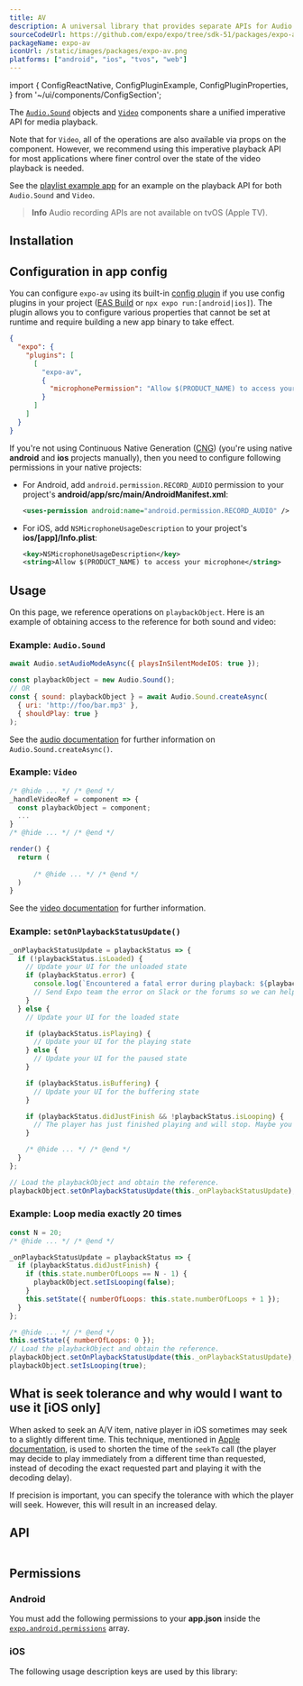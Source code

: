 ```yaml
---
title: AV
description: A universal library that provides separate APIs for Audio and Video playback.
sourceCodeUrl: https://github.com/expo/expo/tree/sdk-51/packages/expo-av
packageName: expo-av
iconUrl: /static/images/packages/expo-av.png
platforms: ["android", "ios", "tvos", "web"]
---
```


import {
  ConfigReactNative,
  ConfigPluginExample,
  ConfigPluginProperties,
} from '~/ui/components/ConfigSection';

The [`Audio.Sound`](audio.md) objects and [`Video`](video-av.md) components share a unified imperative API for media playback.

Note that for `Video`, all of the operations are also available via props on the component. However, we recommend using this imperative playback API for most applications where finer control over the state of the video playback is needed.

See the [playlist example app](https://github.com/expo/playlist-example) for an example on the playback API for both `Audio.Sound` and `Video`.

> **Info** Audio recording APIs are not available on tvOS (Apple TV).

## Installation

## Configuration in app config

You can configure `expo-av` using its built-in [config plugin](/config-plugins/introduction/) if you use config plugins in your project ([EAS Build](/build/introduction) or `npx expo run:[android|ios]`). The plugin allows you to configure various properties that cannot be set at runtime and require building a new app binary to take effect.

```json app.json
{
  "expo": {
    "plugins": [
      [
        "expo-av",
        {
          "microphonePermission": "Allow $(PRODUCT_NAME) to access your microphone."
        }
      ]
    ]
  }
}
```

If you're not using Continuous Native Generation ([CNG](/workflow/continuous-native-generation/)) (you're using native **android** and **ios** projects manually), then you need to configure following permissions in your native projects:

- For Android, add `android.permission.RECORD_AUDIO` permission to your project's **android/app/src/main/AndroidManifest.xml**:

  ```xml
  <uses-permission android:name="android.permission.RECORD_AUDIO" />
  ```

- For iOS, add `NSMicrophoneUsageDescription` to your project's **ios/[app]/Info.plist**:

  ```xml
  <key>NSMicrophoneUsageDescription</key>
  <string>Allow $(PRODUCT_NAME) to access your microphone</string>
  ```

## Usage

On this page, we reference operations on `playbackObject`. Here is an example of obtaining access to the reference for both sound and video:

### Example: `Audio.Sound`

```js
await Audio.setAudioModeAsync({ playsInSilentModeIOS: true });

const playbackObject = new Audio.Sound();
// OR
const { sound: playbackObject } = await Audio.Sound.createAsync(
  { uri: 'http://foo/bar.mp3' },
  { shouldPlay: true }
);
```

See the [audio documentation](audio.md) for further information on `Audio.Sound.createAsync()`.

### Example: `Video`

```js
/* @hide ... */ /* @end */
_handleVideoRef = component => {
  const playbackObject = component;
  ...
}
/* @hide ... */ /* @end */

render() {
  return (
      
      /* @hide ... */ /* @end */
  )
}
```

See the [video documentation](video-av.md) for further information.

### Example: `setOnPlaybackStatusUpdate()`

```js
_onPlaybackStatusUpdate = playbackStatus => {
  if (!playbackStatus.isLoaded) {
    // Update your UI for the unloaded state
    if (playbackStatus.error) {
      console.log(`Encountered a fatal error during playback: ${playbackStatus.error}`);
      // Send Expo team the error on Slack or the forums so we can help you debug!
    }
  } else {
    // Update your UI for the loaded state

    if (playbackStatus.isPlaying) {
      // Update your UI for the playing state
    } else {
      // Update your UI for the paused state
    }

    if (playbackStatus.isBuffering) {
      // Update your UI for the buffering state
    }

    if (playbackStatus.didJustFinish && !playbackStatus.isLooping) {
      // The player has just finished playing and will stop. Maybe you want to play something else?
    }

    /* @hide ... */ /* @end */
  }
};

// Load the playbackObject and obtain the reference.
playbackObject.setOnPlaybackStatusUpdate(this._onPlaybackStatusUpdate);
```

### Example: Loop media exactly 20 times

```js
const N = 20;
/* @hide ... */ /* @end */

_onPlaybackStatusUpdate = playbackStatus => {
  if (playbackStatus.didJustFinish) {
    if (this.state.numberOfLoops == N - 1) {
      playbackObject.setIsLooping(false);
    }
    this.setState({ numberOfLoops: this.state.numberOfLoops + 1 });
  }
};

/* @hide ... */ /* @end */
this.setState({ numberOfLoops: 0 });
// Load the playbackObject and obtain the reference.
playbackObject.setOnPlaybackStatusUpdate(this._onPlaybackStatusUpdate);
playbackObject.setIsLooping(true);
```

## What is seek tolerance and why would I want to use it [iOS only]

When asked to seek an A/V item, native player in iOS sometimes may seek to a slightly different time. This technique, mentioned in [Apple documentation](https://developer.apple.com/documentation/avfoundation/avplayer/1387741-seek#discussion), is used to shorten the time of the `seekTo` call (the player may decide to play immediately from a different time than requested, instead of decoding the exact requested part and playing it with the decoding delay).

If precision is important, you can specify the tolerance with which the player will seek. However, this will result in an increased delay.

## API

```js

```

## Permissions

### Android

You must add the following permissions to your **app.json** inside the [`expo.android.permissions`](../config/app/#permissions) array.

### iOS

The following usage description keys are used by this library:
